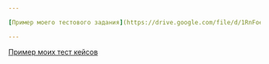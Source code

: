 ```yaml
---

[Пример моего тестового задания](https://drive.google.com/file/d/1RnFoexxQl3iJZ6xRFDdhXJy6moNYNhC6/view?usp=sharing)

---
```


[Пример моих тест кейсов](https://docs.google.com/spreadsheets/d/11vi2a3RC1PlilZaEZJnJHF9UinYAl99n/edit?usp=sharing&ouid=112325602326403440003&rtpof=true&sd=true)
